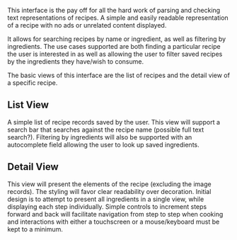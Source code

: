 
This interface is the pay off for all the hard work of parsing and checking text representations of recipes. A simple and easily readable representation of a recipe with no ads or unrelated content displayed.

It allows for searching recipes by name or ingredient, as well as filtering by ingredients.  The use cases supported are both finding a particular recipe the user is interested in as well as allowing the user to filter saved recipes by the ingredients they have/wish to consume.

The basic views of this interface are the list of recipes and the detail view of a specific recipe.

## List View
A simple list of recipe records saved by the user.  This view will support a search bar that searches against the recipe name (possible full text search?).  Filtering by ingredients will also be supported with an autocomplete field allowing the user to look up saved ingredients.

## Detail View
This view will present the elements of the recipe (excluding the image records).  The styling will favor clear readability over decoration. Initial design is to attempt to present all ingredients in a single view, while displaying each step individually.  Simple controls to increment steps forward and back will facilitate navigation from step to step when cooking and interactions with either a touchscreen or a mouse/keyboard must be kept to a minimum.
